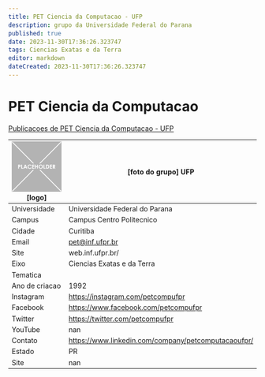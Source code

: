 ```yaml
---
title: PET Ciencia da Computacao - UFP
description: grupo da Universidade Federal do Parana
published: true
date: 2023-11-30T17:36:26.323747
tags: Ciencias Exatas e da Terra
editor: markdown
dateCreated: 2023-11-30T17:36:26.323747
---
```


# PET Ciencia da Computacao

[Publicacoes de PET Ciencia da Computacao - UFP](/atividade/89PETCienciadaComputacaoUFP/feed.md)

| ![placeholder.png](/placeholder.png) [logo] | [foto do grupo] UFP         |
| ------------------------------------------- | ------------------------------------------------- |
| Universidade                                | Universidade Federal do Parana      |
| Campus                                      | Campus Centro Politecnico            |
| Cidade                                      | Curitiba             |
| Email                                       | pet@inf.ufpr.br             |
| Site                                        | web.inf.ufpr.br/              |
| Eixo                                        | Ciencias Exatas e da Terra              |
| Tematica                                    |           |
| Ano de criacao                              | 1992        |
| Instagram                                   | https://instagram.com/petcompufpr         |
| Facebook                                    | https://www.facebook.com/petcompufpr          |
| Twitter                                     | https://twitter.com/petcompufpr           |
| YouTube                                     | nan           |
| Contato                                     | https://www.linkedin.com/company/petcomputacaoufpr/         |
| Estado                                      |  PR            |
| Site                                        | nan |
